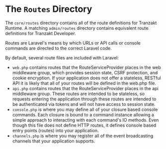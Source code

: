# The `Routes` Directory
The `core/routes` directory contains all of the route definitions for Tranzakt Runtime.
A matching `admin/routes` directory contains equivalent route definitions for Tranzakt Developer.

Routes are Laravel's means by which URLs or API calls or console commands are directed to
the correct Laravel code.

By default, several route files are included with Laravel:
* `web.php` contains routes that the RouteServiceProvider places in the web middleware group,
which provides session state, CSRF protection, and cookie encryption.
If your application does not offer a stateless, RESTful API
it is likely that all of your routes will be defined in the web.php file.
* `api.php` contains routes that the RouteServiceProvider places in the api middleware group.
These routes are intended to be stateless,
so requests entering the application through these routes are intended
to be authenticated via tokens and will not have access to session state.
* `console.php` is where you may define all of your closure based console commands.
Each closure is bound to a command instance allowing a simple approach
to interacting with each command's IO methods.
Even though this file does not define HTTP routes,
it defines console based entry points (routes) into your application.
* `channels.php` is where you may register all of the event broadcasting channels
that your application supports.
